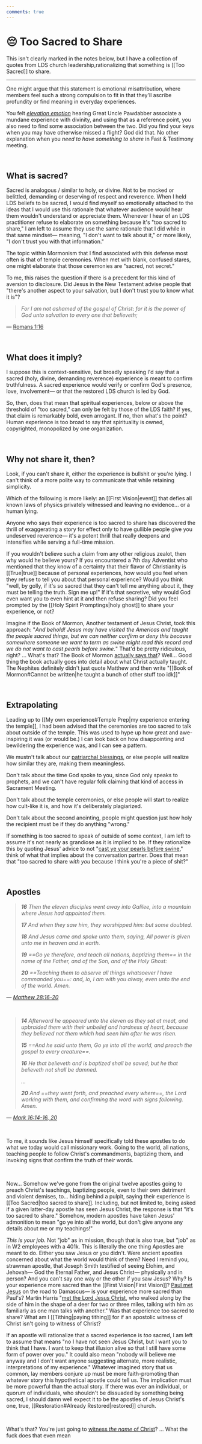 ```yaml
---
comments: true
---
```

# 😔 Too Sacred to Share
This isn't clearly marked in the notes below, but I have a collection of quotes from LDS church leadership,rationalizing that something is [[Too Sacred]] to share.

---

One might argue that this statement is emotional misattribution, where members feel such a strong compulsion to fit in that they'll ascribe profundity or find meaning in everyday experiences.

You felt *[elevation emotion](https://www.thepositivepsychologypeople.com/elevation-what-is-it-and-why-do-we-need-it/)* hearing Great Uncle Pawdabber associate a mundane experience with divinity, and using that as a reference point, you also need to find some association between the two. Did you find your keys when you may have otherwise missed a flight? God did that. No other explanation when you *need to have something to share* in Fast & Testimony meeting. 

&nbsp;

## What is sacred?
Sacred is analogous / similar to holy, or divine. Not to be mocked or belittled, demanding or deserving of respect and reverence. When I held LDS beliefs to be sacred, I would find myself so emotionally attached to the ideas that I would use this rationale that whatever audience would hear them wouldn't understand or appreciate them. Whenever I hear of an LDS practitioner refuse to elaborate on something because it's "too sacred to share," I am left to assume they use the same rationale that I did while in that same mindset— meaning, "I don't want to talk about it," or more likely, "I don't trust you with that information."

The topic within Mormonism that I find associated with this defense most often is that of temple ceremonies. When met with blank, confused stares, one might elaborate that those ceremonies are "sacred, not secret."

To me, this raises the question if there is a precedent for this kind of aversion to disclosure. Did Jesus in the New Testament advise people that "there's another aspect to your salvation, but I don't trust you to know what it is"? 

> *For I am not ashamed of the gospel of Christ: for it is the power of God unto salvation to every one that believeth;*

— [Romans 1:16](https://www.churchofjesuschrist.org/study/scriptures/nt/rom/1?lang=eng&id=p16#p16)

&nbsp;

## What does it imply?
I suppose this is context-sensitive, but broadly speaking I'd say that a sacred (holy, divine, demanding reverence) experience is meant to confirm truthfulness. A sacred experience would verify or confirm God's presence, love, involvement— or that the restored LDS church is led by God.

So, then, does that mean that spiritual experiences, below or above the threshold of "too sacred," can only be felt by those of the LDS faith? If yes, that claim is remarkably bold, even arrogant. If no, then what's the point? Human experience is too broad to say that spirituality is owned, copyrighted, monopolized by one organization.

&nbsp;

## Why not share it, then?
Look, if you can't share it, either the experience is bullshit or you're lying. I can't think of a more polite way to communicate that while retaining simplicity.

Which of the following is more likely: an [[First Vision|event]] that defies all known laws of physics privately witnessed and leaving no evidence... or a human lying.

Anyone who says their experience is too sacred to share has discovered the thrill of exaggerating a story for effect only to have gullible people give you undeserved reverence— it's a potent thrill that really deepens and intensifies while serving a full-time mission.

If you wouldn't believe such a claim from any other religious zealot, then why would he believe yours? If you encountered a 7th day Adventist who mentioned that they know of a certainty that their flavor of Christianity is [[True|true]] because of personal experiences, how would you feel when they refuse to tell you about that personal experience? Would you think "well, by golly, if it's so sacred that they can't tell me anything about it, they must be telling the truth. Sign me up!" If it's that secretive, why would God even want you to even hint at it and then refuse sharing? Did you feel prompted by the [[Holy Spirit Promptings|holy ghost]] to share your experience, or not?

Imagine if the Book of Mormon, Another testament of Jesus Christ, took this approach: "*And behold! Jesus may have visited the Americas and taught the people sacred things, but we can neither confirm or deny this because somewhere someone we want to term as swine might read this record and we do not want to cast pearls before swine.*" That'd be pretty ridiculous, right? ... What's that? The Book of Mormon [actually says that](https://www.churchofjesuschrist.org/study/scriptures/bofm/3-ne/26?lang=eng&id=p11#p11)? Well... Good thing the book actually goes into detail about what Christ actually taught. The Nephites definitely didn't just quote Matthew and then write "[[Book of Mormon#Cannot be written|he taught a bunch of other stuff too idk]]"

&nbsp;

## Extrapolating
Leading up to [[My own experience#Temple Prep|my experience entering the temple]], I had been advised that the ceremonies are too sacred to talk about outside of the temple. This was used to hype up how great and awe-inspiring it was (or would be.) I can look back on how disappointing and bewildering the experience was, and I can see a pattern.

We mustn't talk about our [patriarchal blessings](https://www.fullerconsideration.com/PatriarchalBlessingRevelator/), or else people will realize how similar they are, making them meaningless.

Don't talk about the time God spoke to you, since God only speaks to prophets, and we can't have regular folk claiming that kind of access in Sacrament Meeting.

Don't talk about the temple ceremonies, or else people will start to realize how cult-like it is, and how it's deliberately plagiarized.

Don't talk about the second anointing, people might question just how holy the recipient must be if they do anything "wrong."

If something is too sacred to speak of outside of some context, I am left to assume it's not nearly as grandiose as it is implied to be. If they rationalize this by quoting Jesus' advice to not "[cast ye your pearls before swine](https://www.churchofjesuschrist.org/study/scriptures/nt/matt/7?lang=eng&id=6#p6)," think of what that implies about the conversation partner. Does that mean that "too sacred to share *with you* because I think you're a piece of shit?"

&nbsp;

## Apostles
> ***16** Then the eleven disciples went away into Galilee, into a mountain where Jesus had appointed them.*
> 
> ***17** And when they saw him, they worshipped him: but some doubted.*
> 
> ***18** And Jesus came and spake unto them, saying, All power is given unto me in heaven and in earth.*
> 
> ***19** ==Go ye therefore, and teach all nations, baptizing them== in the name of the Father, and of the Son, and of the Holy Ghost:*
> 
> ***20** ==Teaching them to observe all things whatsoever I have commanded you==: and, lo, I am with you alway, even unto the end of the world. Amen.*

— *[Matthew 28:16-20](https://www.churchofjesuschrist.org/study/scriptures/nt/matt/28?lang=eng&id=p16-p20#p16)*

&nbsp;

> ***14** Afterward he appeared unto the eleven as they sat at meat, and upbraided them with their unbelief and hardness of heart, because they believed not them which had seen him after he was risen.*
> 
> ***15** ==And he said unto them, Go ye into all the world, and preach the gospel to every creature==.*
> 
> ***16** He that believeth and is baptized shall be saved; but he that believeth not shall be damned.*
> 
> *...*
> 
> ***20** And ==they went forth, and preached every where==, the Lord working with them, and confirming the word with signs following. Amen.*

— *[Mark 16:14-16, 20](https://www.churchofjesuschrist.org/study/scriptures/nt/mark/16?lang=eng&id=p14-p20#p14)*

&nbsp;

To me, it sounds like Jesus himself specifically told these apostles to do what we today would call missionary work. Going to the world, all nations, teaching people to follow Christ's commandments, baptizing them, and invoking signs that confirm the truth of their words.

&nbsp;

Now... Somehow we've gone from the original twelve apostles going to preach Christ's teachings, baptizing people, even to their own detriment and violent demises, to... hiding behind a pulpit, saying their experience is [[Too Sacred|too sacred to share]]. Including, but not limited to, being asked if a given latter-day apostle has seen Jesus Christ, the response is that "it's too sacred to share." Somehow, modern apostles have taken Jesus' admonition to mean "go ye into all the world, but don't give anyone any details about me or my teachings!"

*This is your job.* Not "job" as in mission, though that is also true, but "job" as in W2 employees with a 401k. This is literally the one thing Apostles are meant to do. Either you saw Jesus or you didn't. Were ancient apostles concerned about what the world would think of them? Need I remind you, strawman apostle, that Joseph Smith testified of seeing Elohim, and Jehovah— God the Eternal Father, and Jesus Christ— physically and in person? And you can't say one way or the other if you saw Jesus? Why? Is your experience more sacred than the [[First Vision|First Vision]]? [Paul met Jesus](https://www.churchofjesuschrist.org/study/scriptures/nt/acts/9?lang=eng&id=p17#p17) on the road to Damascus— is your experience more sacred than Paul's? Martin Harris "[met the Lord Jesus Christ](https://archive.org/details/volume-2_202011/page/271/mode/2up?q=deer), who walked along by the side of him in the shape of a deer for two or three miles, talking with him as familiarly as one man talks with another." Was that experience too sacred to share? What am I [[Tithing|paying tithing]] for if an apostolic witness of Christ isn't going to witness of Christ?

If an apostle will rationalize that a sacred experience is *too* sacred, I am left to assume that means "no I have not seen Jesus Christ, but I want you to think that I have. I want to keep that illusion alive so that I still have some form of power over you." It could also mean "nobody will believe me anyway and I don't want anyone suggesting alternate, more realistic, interpretations of my experience." Whatever imagined story that us common, lay members conjure up must be more faith-promoting than whatever story this hypothetical apostle could tell us. The implication must be more powerful than the actual story. If there was ever an individual, or quorum of individuals, who shouldn't be dissuaded by something being sacred, I should damn well expect it to be the apostles of Jesus Christ's one, true, [[Restoration#Already Restored|restored]] church.

&nbsp;

What's that? You're just going to [witness *the name* of Christ](https://www.churchofjesuschrist.org/study/scriptures/dc-testament/dc/107?lang=eng&id=23#p23)? ... What the fuck does that even mean